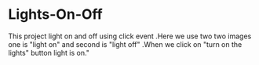 # Lights-On-Off
This project light on and off using click event .Here we use two two images one is "light on" and second is "light off" .When we click on "turn on the lights" button light is on."
